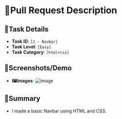# 🚀Pull Request Description

## 📝Task Details

- **Task ID**: `[2 - Navbar]`
- **Task Level**: `[Easy]`
- **Task Category**: `[html+css]`

## 📸Screenshots/Demo

- **🖼️Images**:
  ![image](https://github.com/user-attachments/assets/fd4e4840-763f-48b4-bbb1-db21ca49d4a7)

## 📝Summary
- I made a basic Navbar using HTML and CSS.
